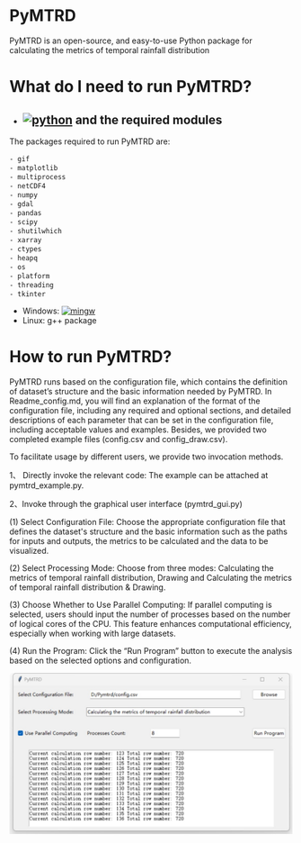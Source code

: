 # PyMTRD

PyMTRD is  an open-source, and easy-to-use Python package for calculating the metrics of temporal rainfall distribution

# What do I need to run PyMTRD?

* ## [![python](https://img.shields.io/badge/Python-3-3776AB.svg?style=flat&logo=python&logoColor=white)](https://www.python.org) and the required modules

The packages required to run PyMTRD are:

```
- gif
- matplotlib
- multiprocess
- netCDF4
- numpy
- gdal
- pandas
- scipy
- shutilwhich 
- xarray
- ctypes
- heapq
- os
- platform
- threading
- tkinter
```

* Windows: [![mingw](https://img.shields.io/badge/MinGW-w64-3776AB.svg)](https://www.mingw-w64.org/)
* Linux: g++ package

# How to run PyMTRD?



PyMTRD runs based on the configuration file, which contains the definition of dataset’s structure and the basic information needed by PyMTRD. In Readme_config.md, you will find an explanation of the format of the configuration file, including any required and optional sections, and detailed descriptions of each parameter that can be set in the configuration file, including acceptable values and examples. Besides, we provided  two completed example files (config.csv and config_draw.csv). 

To facilitate usage by different users, we provide two invocation methods.

1、 Directly invoke the relevant code: The example can be attached at pymtrd_example.py.

2、Invoke through the graphical user interface (pymtrd_gui.py)

(1) Select Configuration File: Choose the appropriate configuration file that defines the dataset's structure and the basic information such as the paths for inputs and outputs, the metrics to be calculated and the data to be visualized.

(2) Select Processing Mode: Choose from three modes: Calculating the metrics of temporal rainfall distribution, Drawing and Calculating the metrics of temporal rainfall distribution & Drawing.

(3) Choose Whether to Use Parallel Computing: If parallel computing is selected, users should input the number of processes based on the number of logical cores of the CPU. This feature enhances computational efficiency, especially when working with large datasets.

(4) Run the Program: Click the “Run Program” button to execute the analysis based on the selected options and configuration.

![Image](https://github.com/ZXGuo-code/Image_Storage/blob/main/PyMTRD_GUI.png?raw=true)
